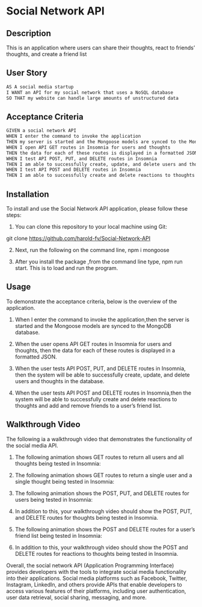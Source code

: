 # Social Network API

## Description

This is an application where users can share their thoughts, react to friends’ thoughts, and create a friend list


## User Story

```md
AS A social media startup
I WANT an API for my social network that uses a NoSQL database
SO THAT my website can handle large amounts of unstructured data
```

## Acceptance Criteria

```md
GIVEN a social network API
WHEN I enter the command to invoke the application
THEN my server is started and the Mongoose models are synced to the MongoDB database
WHEN I open API GET routes in Insomnia for users and thoughts
THEN the data for each of these routes is displayed in a formatted JSON
WHEN I test API POST, PUT, and DELETE routes in Insomnia
THEN I am able to successfully create, update, and delete users and thoughts in my database
WHEN I test API POST and DELETE routes in Insomnia
THEN I am able to successfully create and delete reactions to thoughts and add and remove friends to a user’s friend list
```

## Installation

To install and use the Social Network API application, please follow these steps:

1. You can clone this repository to your local machine using Git:

git clone https://github.com/harold-fv/Social-Network-API

2. Next, run the following on the command line, npm i mongoose


3. After you install the package ,from the command line type, npm run start. This is to load and run the program.



## Usage

To demonstrate the acceptance criteria, below is the overview of the application.

1. When I enter the command to invoke the application,then the server is started and the Mongoose models are synced to the MongoDB database.


2. When the user opens API GET routes in Insomnia for users and thoughts, then the data for each of these routes is displayed in a formatted JSON.


3. When the user tests API POST, PUT, and DELETE routes in Insomnia, then the system will be able to successfully create, update, and delete users and thoughts in the database.


4. When the user tests API POST and DELETE routes in Insomnia,then the system will be able to successfully create and delete reactions to thoughts and add and remove friends to a user’s friend list.


## Walkthrough Video

The following ia a walkthrough video that demonstrates the functionality of the social media API. 


1. The following animation shows GET routes to return all users and all thoughts being tested in Insomnia:


2. The following animation shows GET routes to return a single user and a single thought being tested in Insomnia:


3. The following animation shows the POST, PUT, and DELETE routes for users being tested in Insomnia:

4. In addition to this, your walkthrough video should show the POST, PUT, and DELETE routes for thoughts being tested in Insomnia.

5. The following animation shows the POST and DELETE routes for a user’s friend list being tested in Insomnia:


6. In addition to this, your walkthrough video should show the POST and DELETE routes for reactions to thoughts being tested in Insomnia.

Overall, the social network API (Application Programming Interface) provides developers with the tools to integrate social media functionality into their applications. Social media platforms such as Facebook, Twitter, Instagram, LinkedIn, and others provide APIs that enable developers to access various features of their platforms, including user authentication, user data retrieval, social sharing, messaging, and more.



